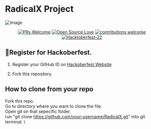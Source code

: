 # RadicalX Project

![image](https://i.ibb.co/sV31vXz/Team-Minions.jpg)

<div align="center">

[![PRs Welcome](https://img.shields.io/badge/PRs-welcome-brightgreen.svg?style=flat&logo=github)](https://github.com/SharyDev/RadicalX)
[![Open Source Love](https://img.shields.io/badge/Open%20Source-%F0%9F%A4%8D-Green)](https://github.com/SharyDev/RadicalX)
[![contributions welcome](https://img.shields.io/static/v1.svg?label=Contributions&message=Welcome&color=0059b3)](https://github.com/SharyDev/RadicalX)
[![Hacktoberfest-22](https://img.shields.io/static/v1.svg?label=Hacktoberfest-22&message=accepted&color=red)](https://github.com/SharyDev/RadicalX)

</div>

## 📌Register for Hackoberfest.

1. Register your GitHub ID on [Hackoberfest Website](https://hacktoberfest.digitalocean.com/)

2. Fork this repository.

## How to clone from your repo

Fork this repo. \
Go to directory where you want to clone the file. \
Open git on that sepecific folder. \
run "git clone https://github.com/your-username/RadicalX.git" into git terminal. \
